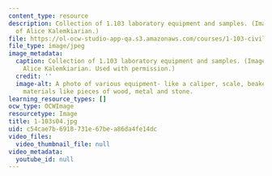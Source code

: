 ```yaml
---
content_type: resource
description: Collection of 1.103 laboratory equipment and samples. (Image courtesy
  of Alice Kalemkiarian.)
file: https://ol-ocw-studio-app-qa.s3.amazonaws.com/courses/1-103-civil-engineering-materials-laboratory-spring-2004/c54cae7b6918731e67bea86da4fe14dc_1-103s04.jpg
file_type: image/jpeg
image_metadata:
  caption: Collection of 1.103 laboratory equipment and samples. (Image courtesy of
    Alice Kalemkiarian. Used with permission.)
  credit: ''
  image-alt: A photo of various equipment- like a caliper, scale, beaker with sample
    materials like pieces of wood, metal and stone.
learning_resource_types: []
ocw_type: OCWImage
resourcetype: Image
title: 1-103s04.jpg
uid: c54cae7b-6918-731e-67be-a86da4fe14dc
video_files:
  video_thumbnail_file: null
video_metadata:
  youtube_id: null
---
```

